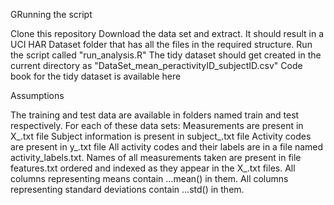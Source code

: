 GRunning the script

Clone this repository
Download the data set and extract. It should result in a UCI HAR Dataset folder that has all the files in the required structure.
Run the script called "run_analysis.R"
The tidy dataset should get created in the current directory as "DataSet_mean_peractivityID_subjectID.csv"
Code book for the tidy dataset is available here

Assumptions

The training and test data are available in folders named train and test respectively.
For each of these data sets:
Measurements are present in X_<dataset>.txt file
Subject information is present in subject_<dataset>.txt file
Activity codes are present in y_<dataset>.txt file
All activity codes and their labels are in a file named activity_labels.txt.
Names of all measurements taken are present in file features.txt ordered and indexed as they appear in the X_<dataset>.txt files.
All columns representing means contain ...mean() in them.
All columns representing standard deviations contain ...std() in them.
